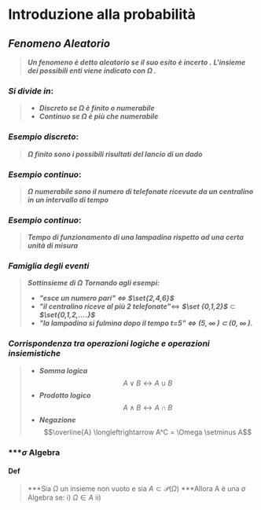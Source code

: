 # Introduzione alla probabilità

## ***Fenomeno Aleatorio*** 
>***Un fenomeno è detto aleatorio se il suo esito è incerto .***
>***L'insieme dei possibili enti viene indicato con $\Omega$ .***

### ***Si divide in***:
>- ***Discreto se $\Omega$ è finito o numerabile***
>- ***Continuo se $\Omega$ è più che numerabile***

### ***Esempio discreto***:
>***$\Omega$ finito sono i possibili risultati del lancio di un dado***

### ***Esempio continuo***: 
> ***$\Omega$ numerabile sono il numero di telefonate ricevute da un centralino in un intervallo di tempo***

### ***Esempio continuo***: 
> ***Tempo di funzionamento di una lampadina rispetto ad una certa unità di misura***

### ***Famiglia degli eventi*** 
> ***Sottinsieme di $\Omega$***
> ***Tornando agli esempi:***
> - ***"esce un numero pari" $\iff$ $\set{2,4,6}$*** 
> - ***"il centralino riceve al più 2 telefonate"***$\iff$ ***$\set {0,1,2}$***  $\subset$  ***$\set{0,1,2,....}$***
> - ***"la lampadina si fulmina dopo il tempo t=5" $\iff$ (5, $\infty$ ) $\subset$ (0, $\infty$ ).***

### ***Corrispondenza tra operazioni logiche e operazioni insiemistiche***

>- ***Somma logica***  $$A\lor B\longleftrightarrow A\cup B$$ 
>- ***Prodotto logico***$$A\land B \longleftrightarrow A\cap B$$
>- ***Negazione*** $$\overline{A} \longleftrightarrow A^C = \Omega \setminus A$$

### ***$\sigma$ Algebra
#### Def
>***Sia $\Omega$ un insieme non vuoto e sia $A\subset\mathcal{P}(\Omega)$ 
>***Allora A è una $\sigma$ Algebra se:
> i) $\Omega\in A$ 
> 	ii)
